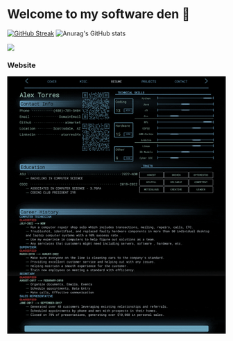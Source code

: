 # Welcome to my software den 🐼

[![GitHub Streak](https://github-readme-streak-stats.herokuapp.com?user=aimarket&theme=holi-theme&hide_border=true)](https://git.io/streak-stats)
![Anurag's GitHub stats](https://github-readme-stats.vercel.app/api?username=aimarket&show_icons=true&theme=github_dark&hide_border=true)
 
<img align="center" src="https://github-readme-stats.vercel.app/api/top-langs/?username=aimarket&layout=compact&theme=github_dark&hide_border=true"/>

### Website

[![GitHub Streak](https://github.com/aimarket/aimarket/blob/main/resumegifsmall.gif?raw=true)](https://premiumcoder.dev)
